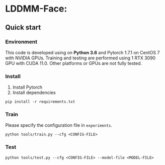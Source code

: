 # LDDMM-Face: 

## Quick start
### Environment
This code is developed using on **Python 3.6** and Pytorch 1.7.1 on CentOS 7 with NVIDIA GPUs. Training and testing are performed using 1 RTX 3090 GPU with CUDA 11.0. Other platforms or GPUs are not fully tested.

### Install
1. Install Pytorch
2. Install dependencies
```shell
pip install -r requirements.txt
```

### Train
Please specify the configuration file in ```experiments```.
```shell
python tools/train.py --cfg <CONFIG-FILE>
```

### Test
```shell
python tools/test.py --cfg <CONFIG-FILE> --model-file <MODEL-FILE>
```
